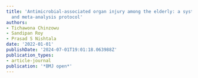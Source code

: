 ```yaml
---
title: 'Antimicrobial-associated organ injury among the elderly: a systematic review
  and meta-analysis protocol'
authors:
- Tichawona Chinzowu
- Sandipan Roy
- Prasad S Nishtala
date: '2022-01-01'
publishDate: '2024-07-01T19:01:18.063988Z'
publication_types:
- article-journal
publication: '*BMJ open*'
---
```

